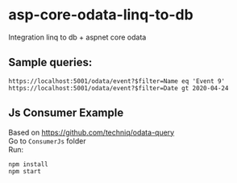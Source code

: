 # asp-core-odata-linq-to-db
Integration linq to db + aspnet core odata

## Sample queries:

`https://localhost:5001/odata/event?$filter=Name eq 'Event 9'`  
`https://localhost:5001/odata/event?$filter=Date gt 2020-04-24`

## Js Consumer Example
Based on https://github.com/techniq/odata-query  
Go to `ConsumerJs` folder  
Run:
```
npm install
npm start
```
